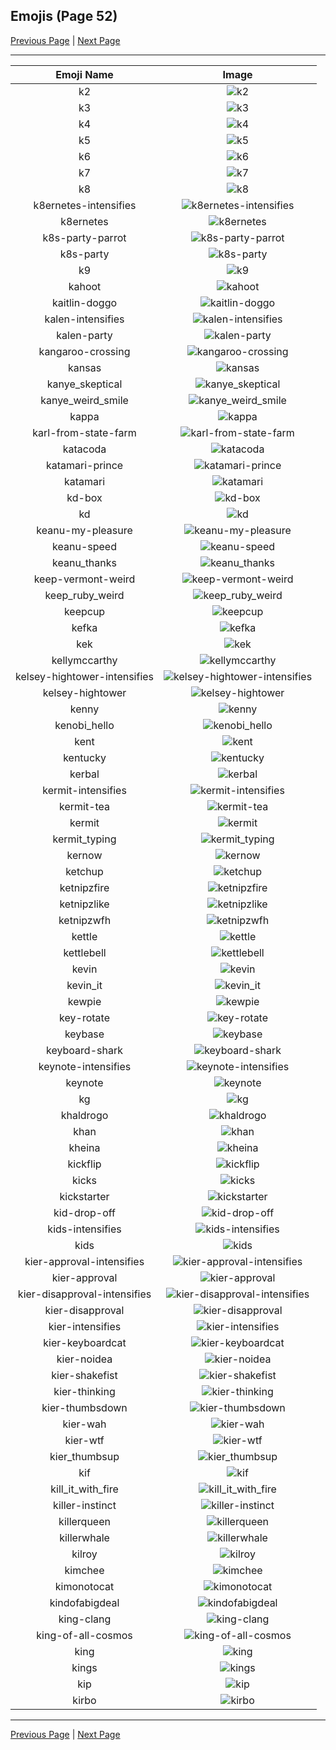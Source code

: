 
## Emojis (Page 52)

[Previous Page](/docs/hashicorp/page-j-0051.md)
  | [Next Page](/docs/hashicorp/page-k-0053.md)

<hr />

|Emoji Name|Image|
| :-: | :-: |
|k2| ![k2](/emojis/hashicorp/k2.png)|
|k3| ![k3](/emojis/hashicorp/k3.png)|
|k4| ![k4](/emojis/hashicorp/k4.png)|
|k5| ![k5](/emojis/hashicorp/k5.png)|
|k6| ![k6](/emojis/hashicorp/k6.png)|
|k7| ![k7](/emojis/hashicorp/k7.png)|
|k8| ![k8](/emojis/hashicorp/k8.png)|
|k8ernetes-intensifies| ![k8ernetes-intensifies](/emojis/hashicorp/k8ernetes-intensifies.gif)|
|k8ernetes| ![k8ernetes](/emojis/hashicorp/k8ernetes.png)|
|k8s-party-parrot| ![k8s-party-parrot](/emojis/hashicorp/k8s-party-parrot.gif)|
|k8s-party| ![k8s-party](/emojis/hashicorp/k8s-party.gif)|
|k9| ![k9](/emojis/hashicorp/k9.png)|
|kahoot| ![kahoot](/emojis/hashicorp/kahoot.jpg)|
|kaitlin-doggo| ![kaitlin-doggo](/emojis/hashicorp/kaitlin-doggo.png)|
|kalen-intensifies| ![kalen-intensifies](/emojis/hashicorp/kalen-intensifies.gif)|
|kalen-party| ![kalen-party](/emojis/hashicorp/kalen-party.gif)|
|kangaroo-crossing| ![kangaroo-crossing](/emojis/hashicorp/kangaroo-crossing.jpg)|
|kansas| ![kansas](/emojis/hashicorp/kansas.jpg)|
|kanye_skeptical| ![kanye_skeptical](/emojis/hashicorp/kanye_skeptical.jpg)|
|kanye_weird_smile| ![kanye_weird_smile](/emojis/hashicorp/kanye_weird_smile.png)|
|kappa| ![kappa](/emojis/hashicorp/kappa.png)|
|karl-from-state-farm| ![karl-from-state-farm](/emojis/hashicorp/karl-from-state-farm.png)|
|katacoda| ![katacoda](/emojis/hashicorp/katacoda.png)|
|katamari-prince| ![katamari-prince](/emojis/hashicorp/katamari-prince.gif)|
|katamari| ![katamari](/emojis/hashicorp/katamari.gif)|
|kd-box| ![kd-box](/emojis/hashicorp/kd-box.png)|
|kd| ![kd](/emojis/hashicorp/kd.png)|
|keanu-my-pleasure| ![keanu-my-pleasure](/emojis/hashicorp/keanu-my-pleasure.gif)|
|keanu-speed| ![keanu-speed](/emojis/hashicorp/keanu-speed.gif)|
|keanu_thanks| ![keanu_thanks](/emojis/hashicorp/keanu_thanks.gif)|
|keep-vermont-weird| ![keep-vermont-weird](/emojis/hashicorp/keep-vermont-weird.jpg)|
|keep_ruby_weird| ![keep_ruby_weird](/emojis/hashicorp/keep_ruby_weird.png)|
|keepcup| ![keepcup](/emojis/hashicorp/keepcup.png)|
|kefka| ![kefka](/emojis/hashicorp/kefka.gif)|
|kek| ![kek](/emojis/hashicorp/kek.gif)|
|kellymccarthy| ![kellymccarthy](/emojis/hashicorp/kellymccarthy.png)|
|kelsey-hightower-intensifies| ![kelsey-hightower-intensifies](/emojis/hashicorp/kelsey-hightower-intensifies.gif)|
|kelsey-hightower| ![kelsey-hightower](/emojis/hashicorp/kelsey-hightower.jpg)|
|kenny| ![kenny](/emojis/hashicorp/kenny.gif)|
|kenobi_hello| ![kenobi_hello](/emojis/hashicorp/kenobi_hello.png)|
|kent| ![kent](/emojis/hashicorp/kent.png)|
|kentucky| ![kentucky](/emojis/hashicorp/kentucky.png)|
|kerbal| ![kerbal](/emojis/hashicorp/kerbal.png)|
|kermit-intensifies| ![kermit-intensifies](/emojis/hashicorp/kermit-intensifies.gif)|
|kermit-tea| ![kermit-tea](/emojis/hashicorp/kermit-tea.png)|
|kermit| ![kermit](/emojis/hashicorp/kermit.png)|
|kermit_typing| ![kermit_typing](/emojis/hashicorp/kermit_typing.gif)|
|kernow| ![kernow](/emojis/hashicorp/kernow.png)|
|ketchup| ![ketchup](/emojis/hashicorp/ketchup.png)|
|ketnipzfire| ![ketnipzfire](/emojis/hashicorp/ketnipzfire.jpg)|
|ketnipzlike| ![ketnipzlike](/emojis/hashicorp/ketnipzlike.png)|
|ketnipzwfh| ![ketnipzwfh](/emojis/hashicorp/ketnipzwfh.png)|
|kettle| ![kettle](/emojis/hashicorp/kettle.jpg)|
|kettlebell| ![kettlebell](/emojis/hashicorp/kettlebell.jpg)|
|kevin| ![kevin](/emojis/hashicorp/kevin.gif)|
|kevin_it| ![kevin_it](/emojis/hashicorp/kevin_it.png)|
|kewpie| ![kewpie](/emojis/hashicorp/kewpie.jpg)|
|key-rotate| ![key-rotate](/emojis/hashicorp/key-rotate.gif)|
|keybase| ![keybase](/emojis/hashicorp/keybase.png)|
|keyboard-shark| ![keyboard-shark](/emojis/hashicorp/keyboard-shark.gif)|
|keynote-intensifies| ![keynote-intensifies](/emojis/hashicorp/keynote-intensifies.gif)|
|keynote| ![keynote](/emojis/hashicorp/keynote.jpg)|
|kg| ![kg](/emojis/hashicorp/kg.png)|
|khaldrogo| ![khaldrogo](/emojis/hashicorp/khaldrogo.jpg)|
|khan| ![khan](/emojis/hashicorp/khan.gif)|
|kheina| ![kheina](/emojis/hashicorp/kheina.png)|
|kickflip| ![kickflip](/emojis/hashicorp/kickflip.gif)|
|kicks| ![kicks](/emojis/hashicorp/kicks.png)|
|kickstarter| ![kickstarter](/emojis/hashicorp/kickstarter.png)|
|kid-drop-off| ![kid-drop-off](/emojis/hashicorp/kid-drop-off.png)|
|kids-intensifies| ![kids-intensifies](/emojis/hashicorp/kids-intensifies.gif)|
|kids| ![kids](/emojis/hashicorp/kids.png)|
|kier-approval-intensifies| ![kier-approval-intensifies](/emojis/hashicorp/kier-approval-intensifies.gif)|
|kier-approval| ![kier-approval](/emojis/hashicorp/kier-approval.png)|
|kier-disapproval-intensifies| ![kier-disapproval-intensifies](/emojis/hashicorp/kier-disapproval-intensifies.gif)|
|kier-disapproval| ![kier-disapproval](/emojis/hashicorp/kier-disapproval.png)|
|kier-intensifies| ![kier-intensifies](/emojis/hashicorp/kier-intensifies.gif)|
|kier-keyboardcat| ![kier-keyboardcat](/emojis/hashicorp/kier-keyboardcat.gif)|
|kier-noidea| ![kier-noidea](/emojis/hashicorp/kier-noidea.png)|
|kier-shakefist| ![kier-shakefist](/emojis/hashicorp/kier-shakefist.png)|
|kier-thinking| ![kier-thinking](/emojis/hashicorp/kier-thinking.png)|
|kier-thumbsdown| ![kier-thumbsdown](/emojis/hashicorp/kier-thumbsdown.png)|
|kier-wah| ![kier-wah](/emojis/hashicorp/kier-wah.png)|
|kier-wtf| ![kier-wtf](/emojis/hashicorp/kier-wtf.png)|
|kier_thumbsup| ![kier_thumbsup](/emojis/hashicorp/kier_thumbsup.png)|
|kif| ![kif](/emojis/hashicorp/kif.png)|
|kill_it_with_fire| ![kill_it_with_fire](/emojis/hashicorp/kill_it_with_fire.gif)|
|killer-instinct| ![killer-instinct](/emojis/hashicorp/killer-instinct.png)|
|killerqueen| ![killerqueen](/emojis/hashicorp/killerqueen.png)|
|killerwhale| ![killerwhale](/emojis/hashicorp/killerwhale.png)|
|kilroy| ![kilroy](/emojis/hashicorp/kilroy.png)|
|kimchee| ![kimchee](/emojis/hashicorp/kimchee.png)|
|kimonotocat| ![kimonotocat](/emojis/hashicorp/kimonotocat.png)|
|kindofabigdeal| ![kindofabigdeal](/emojis/hashicorp/kindofabigdeal.png)|
|king-clang| ![king-clang](/emojis/hashicorp/king-clang.png)|
|king-of-all-cosmos| ![king-of-all-cosmos](/emojis/hashicorp/king-of-all-cosmos.png)|
|king| ![king](/emojis/hashicorp/king.gif)|
|kings| ![kings](/emojis/hashicorp/kings.png)|
|kip| ![kip](/emojis/hashicorp/kip.jpg)|
|kirbo| ![kirbo](/emojis/hashicorp/kirbo.gif)|

<hr/>

[Previous Page](/docs/hashicorp/page-j-0051.md)
  | [Next Page](/docs/hashicorp/page-k-0053.md)